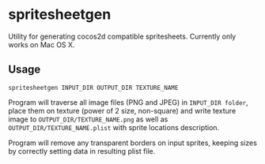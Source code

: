 spritesheetgen
==============

Utility for generating cocos2d compatible spritesheets. Currently only works on Mac OS X.

Usage
--------------

```
spritesheetgen INPUT_DIR OUTPUT_DIR TEXTURE_NAME
```

Program will traverse all image files (PNG and JPEG) in `INPUT_DIR folder`, place them on texture (power of 2 size, non-square) and write texture image to `OUTPUT_DIR/TEXTURE_NAME.png` as well as `OUTPUT_DIR/TEXTURE_NAME.plist` with sprite locations description.

Program will remove any transparent borders on input sprites, keeping sizes by correctly setting data in resulting plist file.
